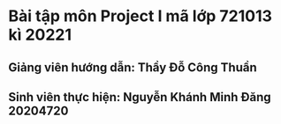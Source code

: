 # Bài tập môn Project I mã lớp 721013 kì 20221
## Giảng viên hướng dẫn: Thầy Đỗ Công Thuần
## Sinh viên thực hiện: Nguyễn Khánh Minh Đăng 20204720
